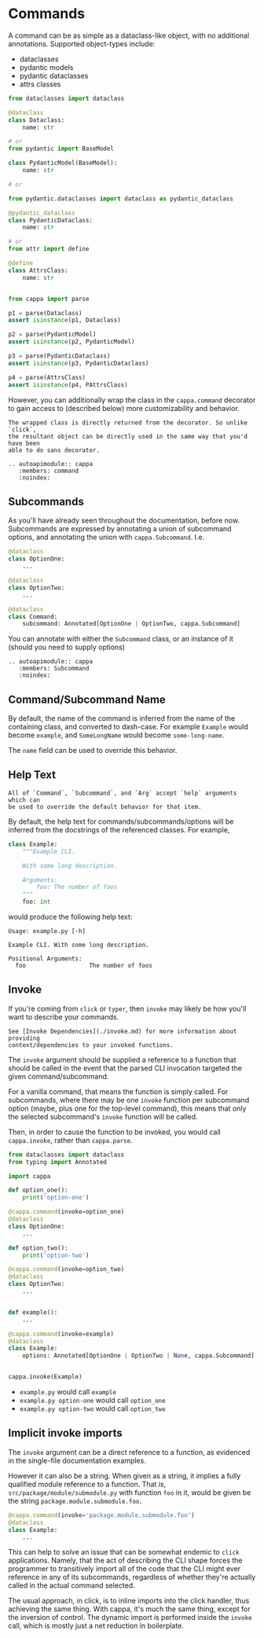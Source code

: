 # Commands

A command can be as simple as a dataclass-like object, with no additional
annotations. Supported object-types include:

- dataclasses
- pydantic models
- pydantic dataclasses
- attrs classes

```python
from dataclasses import dataclass

@dataclass
class Dataclass:
    name: str

# or
from pydantic import BaseModel

class PydanticModel(BaseModel):
    name: str

# or

from pydantic.dataclasses import dataclass as pydantic_dataclass

@pydantic_dataclass
class PydanticDataclass:
    name: str

# or
from attr import define

@define
class AttrsClass:
    name: str


from cappa import parse

p1 = parse(Dataclass)
assert isinstance(p1, Dataclass)

p2 = parse(PydanticModel)
assert isinstance(p2, PydanticModel)

p3 = parse(PydanticDataclass)
assert isinstance(p3, PydanticDataclass)

p4 = parse(AttrsClass)
assert isinstance(p4, PAttrsClass)
```

However, you can additionally wrap the class in the `cappa.command` decorator to
gain access to (described below) more customizability and behavior.

```{note}
The wrapped class is directly returned from the decorator. So unlike `click`,
the resultant object can be directly used in the same way that you'd have been
able to do sans decorator.
```

```{eval-rst}
.. autoapimodule:: cappa
   :members: command
   :noindex:
```

## Subcommands

As you'll have already seen throughout the documentation, before now.
Subcommands are expressed by annotating a union of subcommand options, and
annotating the union with `cappa.Subcommand`. I.e.

```python
@dataclass
class OptionOne:
    ...

@dataclass
class OptionTwo:
    ...

@dataclass
class Command:
    subcommand: Annotated[OptionOne | OptionTwo, cappa.Subcommand]
```

You can annotate with either the `Subcommand` class, or an instance of it
(should you need to supply options)

```{eval-rst}
.. autoapimodule:: cappa
   :members: Subcommand
   :noindex:
```

## Command/Subcommand Name

By default, the name of the command is inferred from the name of the containing
class, and converted to dash-case. For example `Example` would become `example`,
and `SomeLongName` would become `some-long-name`.

The `name` field can be used to override this behavior.

## Help Text

```{note}
All of `Command`, `Subcommand`, and `Arg` accept `help` arguments which can
be used to override the default behavior for that item.
```

By default, the help text for commands/subcommands/options will be inferred from
the docstrings of the referenced classes. For example,

```python
class Example:
    """Example CLI.

    With some long description.

    Arguments:
        foo: The number of foos
    """
    foo: int
```

would produce the following help text:

```
Usage: example.py [-h]

Example CLI. With some long description.

Positional Arguments:
  foo                  The number of foos
```

## Invoke

If you're coming from `click` or `typer`, then `invoke` may likely be how you'll
want to describe your commands.

```{note}
See [Invoke Dependencies](./invoke.md) for more information about providing
context/dependencies to your invoked functions.
```

The `invoke` argument should be supplied a reference to a function that should
be called in the event that the parsed CLI invocation targeted the given
command/subcommand.

For a vanilla command, that means the function is simply called. For
subcommands, where there may be one `invoke` function per subcommand option
(maybe, plus one for the top-level command), this means that only the selected
subcommand's `invoke` function will be called.

Then, in order to cause the function to be invoked, you would call
`cappa.invoke`, rather than `cappa.parse`.

```python
from dataclasses import dataclass
from typing import Annotated

import cappa

def option_one():
    print('option-one')

@cappa.command(invoke=option_one)
@dataclass
class OptionOne:
    ...

def option_two():
    print('option-two')

@cappa.command(invoke=option_two)
@dataclass
class OptionTwo:
    ...


def example():
    ...

@cappa.command(invoke=example)
@dataclass
class Example:
    options: Annotated[OptionOne | OptionTwo | None, cappa.Subcommand] = None


cappa.invoke(Example)
```

- `example.py` would call `example`
- `example.py option-one` would call `option_one`
- `example.py option-two` would call `option_two`

## Implicit invoke imports

The `invoke` argument can be a direct reference to a function, as evidenced in
the single-file documentation examples.

However it can also be a string. When given as a string, it implies a fully
qualified module reference to a function. That is,
`src/package/module/submodule.py` with function `foo` in it, would be given be
the string `package.module.submodule.foo`.

```python
@cappa.command(invoke='package.module.submodule.foo')
@dataclass
class Example:
    ...
```

This can help to solve an issue that can be somewhat endemic to `click`
applications. Namely, that the act of describing the CLI shape forces the
programmer to transitively import all of the code that the CLI might ever
reference in any of its subcommands, regardless of whether they're actually
called in the actual command selected.

The usual approach, in click, is to inline imports into the click handler, thus
achieving the same thing. With cappa, it's much the same thing, except for the
inversion of control. The dynamic import is performed inside the `invoke` call,
which is mostly just a net reduction in boilerplate.
